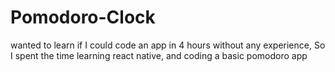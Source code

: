 # Pomodoro-Clock

wanted to learn if I could code an app in 4 hours without any experience, So I spent the time learning react native, and coding a basic pomodoro app 

